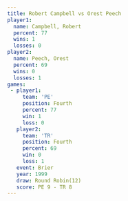 ```yaml
---
title: Robert Campbell vs Orest Peech
player1:                
  name: Campbell, Robert
  percent: 77           
  wins: 1               
  losses: 0             
player2:                
  name: Peech, Orest    
  percent: 69           
  wins: 0               
  losses: 1             
games:
 - player1:          
     team: 'PE'      
     position: Fourth
     percent: 77     
     win: 1          
     loss: 0         
   player2:          
     team: 'TR'      
     position: Fourth
     percent: 69     
     win: 0          
     loss: 1         
   event: Brier         
   year: 1999           
   draw: Round Robin(12)
   score: PE 9 - TR 8   
---
```

